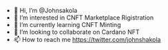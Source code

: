 - 👋 Hi, I’m @Johnsakola
- 👀 I’m interested in CNFT Marketplace Rigistration
- 🌱 I’m currently learning CNFT Minting
- 💞️ I’m looking to collaborate on Cardano NFT
- 📫 How to reach me https://twitter.com/johnshakola

<!---
Johnsakola/Johnsakola is a ✨ special ✨ repository because its `README.md` (this file) appears on your GitHub profile.
You can click the Preview link to take a look at your changes.
--->
